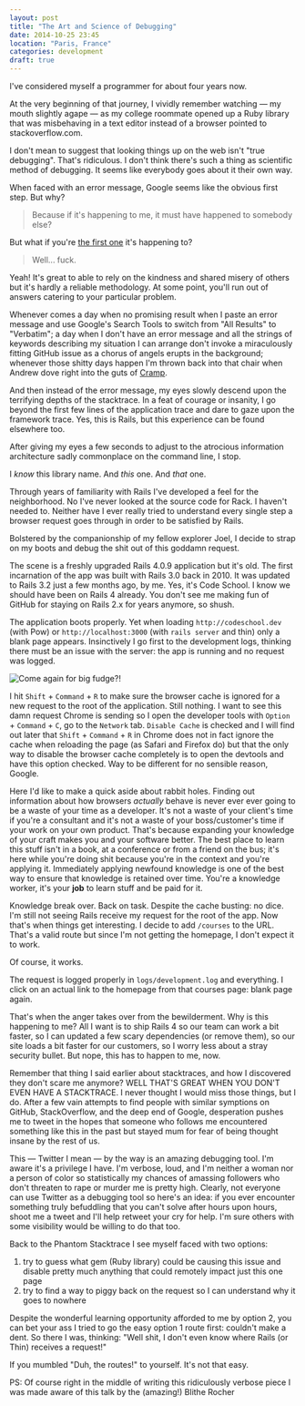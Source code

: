 ```yaml
---
layout: post
title: "The Art and Science of Debugging"
date: 2014-10-25 23:45
location: "Paris, France"
categories: development
draft: true
---
```

I've considered myself a programmer for about four years now.

At the very beginning of that journey, I vividly remember watching — my mouth slightly agape — as my college roommate opened up a Ruby library  that was misbehaving in a text editor instead of a browser pointed to stackoverflow.com.

I don't mean to suggest that looking things up on the web isn't "true debugging". That's ridiculous. I don't think there's such a thing as scientific method of debugging. It seems like everybody goes about it their own way.

When faced with an error message, Google seems like the obvious first step. But why?

> Because if it's happening to me, it must have happened to somebody else?

But what if you're [the first one](http://xkcd.com/979/) it's happening to?

> Well... fuck.

Yeah! It's great to able to rely on the kindness and shared misery of others but it's hardly a reliable methodology. At some point, you'll run out of answers catering to your particular problem.

Whenever comes a day when no promising result when I paste an error message and use Google's Search Tools to switch from "All Results" to "Verbatim"; a day when I don't have an error message and all the strings of keywords describing my situation I can arrange don't invoke a miraculously fitting GitHub issue as a chorus of angels erupts in the background; whenever those shitty days happen I'm thrown back into that chair when Andrew dove right into the guts of [Cramp](https://github.com/lifo/cramp).

And then instead of the error message, my eyes slowly descend upon the terrifying depths of the stacktrace. In a feat of courage or insanity, I go beyond the first few lines of the application trace and dare to gaze upon the framework trace. Yes, this is Rails, but this experience can be found elsewhere too.

After giving my eyes a few seconds to adjust to the atrocious information architecture sadly commonplace on the command line, I stop.

I *know* this library name. And *this* one. And *that* one.

Through years of familiarity with Rails I've developed a feel for the neighborhood. No I've never looked at the source code for Rack. I haven't needed to. Neither have I ever really tried to understand every single step a browser request goes through in order to be satisfied by Rails.

Bolstered by the companionship of my fellow explorer Joel, I decide to strap on my boots and debug the shit out of this goddamn request.

The scene is a freshly upgraded Rails 4.0.9 application but it's old. The first incarnation of the app was built with Rails 3.0 back in 2010. It was updated to Rails 3.2 just a few months ago, by me. Yes, it's Code School. I know we should have been on Rails 4 already. You don't see me making fun of GitHub for staying on Rails 2.x for years anymore, so shush.

The application boots properly. Yet when loading `http://codeschool.dev` (with Pow) or `http://localhost:3000` (with `rails server` and thin) only a blank page appears. Insinctively I go first to the development logs, thinking there must be an issue with the server: the app is running and no request was logged.

![Come again for big fudge?!](http://ethereal365.files.wordpress.com/2014/04/tumblr_m1tm7onswt1r9udrko1_500.gif)

I hit `Shift` + `Command` + `R` to make sure the browser cache is ignored for a new request to the root of the application. Still nothing. I want to see this damn request Chrome is sending so I open the developer tools with `Option` + `Command` + `C`, go to the `Network` tab. `Disable Cache` is checked and I will find out later that `Shift` + `Command` + `R` in Chrome does not in fact ignore the cache when reloading the page (as Safari and Firefox do) but that the only way to disable the browser cache completely is to open the devtools and have this option checked. Way to be different for no sensible reason, Google.

Here I'd like to make a quick aside about rabbit holes. Finding out information about how browsers *actually* behave is never ever ever going to be a waste of your time as a developer. It's not a waste of your client's time if you're a consultant and it's not a waste of your boss/customer's time if your work on your own product. That's because expanding your knowledge of your craft makes you and your software better. The best place to learn this stuff isn't in a book, at a conference or from a friend on the bus; it's here while you're doing shit because you're in the context and you're applying it. Immediately applying newfound knowledge is one of the best way to ensure that knowledge is retained over time. You're a knowledge worker, it's your **job** to learn stuff and be paid for it.

Knowledge break over. Back on task. Despite the cache busting: no dice. I'm still not seeing Rails receive my request for the root of the app. Now that's when things get interesting. I decide to add `/courses` to the URL. That's a valid route but since I'm not getting the homepage, I don't expect it to work.

Of course, it works.

The request is logged properly in `logs/development.log` and everything. I click on an actual link to the homepage from that courses page: blank page again.

That's when the anger takes over from the bewilderment. Why is this happening to me? All I want is to ship Rails 4 so our team can work a bit faster, so I can updated a few scary dependencies (or remove them), so our site loads a bit faster for our customers, so I worry less about a stray security bullet. But nope, this has to happen to me, now.

Remember that thing I said earlier about stacktraces, and how I discovered they don't scare me anymore? WELL THAT'S GREAT WHEN YOU DON'T EVEN HAVE A STACKTRACE. I never thought I would miss those things, but I do. After a few vain attempts to find people with similar symptions on GitHub, StackOverflow, and the deep end of Google, desperation pushes me to tweet in the hopes that someone who follows me encountered something like this in the past but stayed mum for fear of being thought insane by the rest of us.

This — Twitter I mean — by the way is an amazing debugging tool. I'm aware it's a privilege I have. I'm verbose, loud, and I'm neither a woman nor a person of color so statistically my chances of amassing followers who don't threaten to rape or murder me is pretty high. Clearly, not everyone can use Twitter as a debugging tool so here's an idea: if you ever encounter something truly befuddling that you can't solve after hours upon hours, shoot me a tweet and I'll help retweet your cry for help. I'm sure others with some visibility would be willing to do that too.

Back to the Phantom Stacktrace I see myself faced with two options:
1) try to guess what gem (Ruby library) could be causing this issue and disable pretty much anything that could remotely impact just this one page
2) try to find a way to piggy back on the request so I can understand why it goes to nowhere

Despite the wonderful learning opportunity afforded to me by option 2, you can bet your ass I tried to go the easy option 1 route first: couldn't make a dent. So there I was, thinking: "Well shit, I don't even know where Rails (or Thin) receives a request!"

If you mumbled "Duh, the routes!" to yourself. It's not that easy.

PS: Of course right in the middle of writing this ridiculously verbose piece I was made aware of this talk by the (amazing!) Blithe Rocher
